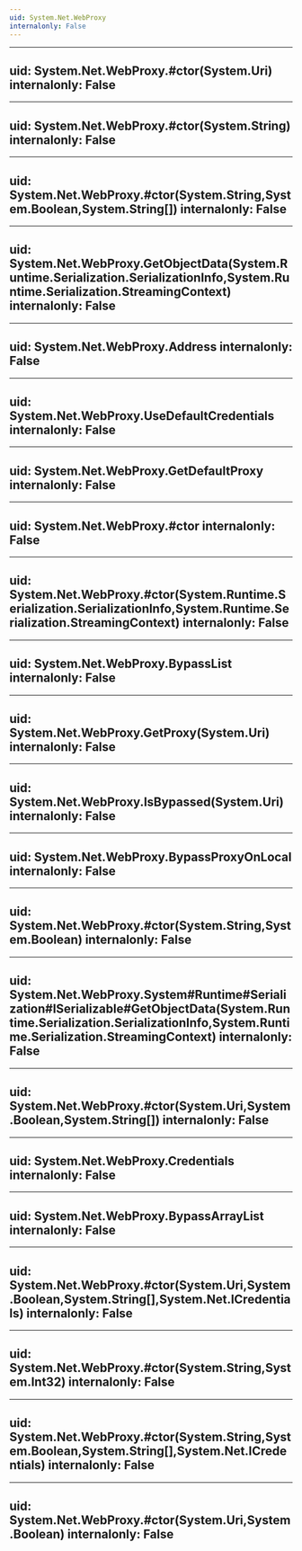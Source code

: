 ```yaml
---
uid: System.Net.WebProxy
internalonly: False
---
```


---
uid: System.Net.WebProxy.#ctor(System.Uri)
internalonly: False
---

---
uid: System.Net.WebProxy.#ctor(System.String)
internalonly: False
---

---
uid: System.Net.WebProxy.#ctor(System.String,System.Boolean,System.String[])
internalonly: False
---

---
uid: System.Net.WebProxy.GetObjectData(System.Runtime.Serialization.SerializationInfo,System.Runtime.Serialization.StreamingContext)
internalonly: False
---

---
uid: System.Net.WebProxy.Address
internalonly: False
---

---
uid: System.Net.WebProxy.UseDefaultCredentials
internalonly: False
---

---
uid: System.Net.WebProxy.GetDefaultProxy
internalonly: False
---

---
uid: System.Net.WebProxy.#ctor
internalonly: False
---

---
uid: System.Net.WebProxy.#ctor(System.Runtime.Serialization.SerializationInfo,System.Runtime.Serialization.StreamingContext)
internalonly: False
---

---
uid: System.Net.WebProxy.BypassList
internalonly: False
---

---
uid: System.Net.WebProxy.GetProxy(System.Uri)
internalonly: False
---

---
uid: System.Net.WebProxy.IsBypassed(System.Uri)
internalonly: False
---

---
uid: System.Net.WebProxy.BypassProxyOnLocal
internalonly: False
---

---
uid: System.Net.WebProxy.#ctor(System.String,System.Boolean)
internalonly: False
---

---
uid: System.Net.WebProxy.System#Runtime#Serialization#ISerializable#GetObjectData(System.Runtime.Serialization.SerializationInfo,System.Runtime.Serialization.StreamingContext)
internalonly: False
---

---
uid: System.Net.WebProxy.#ctor(System.Uri,System.Boolean,System.String[])
internalonly: False
---

---
uid: System.Net.WebProxy.Credentials
internalonly: False
---

---
uid: System.Net.WebProxy.BypassArrayList
internalonly: False
---

---
uid: System.Net.WebProxy.#ctor(System.Uri,System.Boolean,System.String[],System.Net.ICredentials)
internalonly: False
---

---
uid: System.Net.WebProxy.#ctor(System.String,System.Int32)
internalonly: False
---

---
uid: System.Net.WebProxy.#ctor(System.String,System.Boolean,System.String[],System.Net.ICredentials)
internalonly: False
---

---
uid: System.Net.WebProxy.#ctor(System.Uri,System.Boolean)
internalonly: False
---
